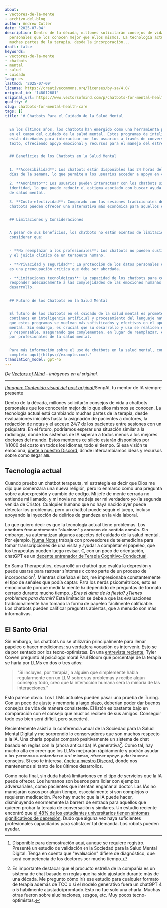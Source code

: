 ```yaml
---
about:
- vectores-de-la-mente
- archivo-del-blog
author: Andrew Cutler
date: '2025-07-04'
description: Dentro de la década, millones solicitarán consejos de vida de chatbots
  personales que los conocen mejor que ellos mismos. La tecnología actual está cambiando
  muchas partes de la terapia, desde la incorporación...
draft: false
keywords:
- vectores-de-la-mente
- chatbots
- mental
- salud
- cuidado
lang: es
lastmod: '2025-07-09'
license: https://creativecommons.org/licenses/by-sa/4.0/
original_id: '148012681'
original_url: https://www.vectorsofmind.com/p/chatbots-for-mental-health-care
quality: 6
slug: chatbots-for-mental-health-care
tags: []
title: '# Chatbots Para el Cuidado de la Salud Mental


  En los últimos años, los chatbots han emergido como una herramienta prometedora
  en el campo del cuidado de la salud mental. Estos programas de inteligencia artificial
  están diseñados para interactuar con los usuarios a través de conversaciones de
  texto, ofreciendo apoyo emocional y recursos para el manejo del estrés y la ansiedad.


  ## Beneficios de los Chatbots en la Salud Mental


  1. **Accesibilidad**: Los chatbots están disponibles las 24 horas del día, los 7
  días de la semana, lo que permite a los usuarios acceder a apoyo en cualquier momento.

  2. **Anonimato**: Los usuarios pueden interactuar con los chatbots sin revelar su
  identidad, lo que puede reducir el estigma asociado con buscar ayuda para problemas
  de salud mental.

  3. **Costo-efectividad**: Comparado con las sesiones tradicionales de terapia, los
  chatbots pueden ofrecer una alternativa más económica para aquellos que buscan apoyo.


  ## Limitaciones y Consideraciones


  A pesar de sus beneficios, los chatbots no están exentos de limitaciones. Es importante
  considerar que:


  - **No reemplazan a los profesionales**: Los chatbots no pueden sustituir la experiencia
  y el juicio clínico de un terapeuta humano.

  - **Privacidad y seguridad**: La protección de los datos personales de los usuarios
  es una preocupación crítica que debe ser abordada.

  - **Limitaciones tecnológicas**: La capacidad de los chatbots para comprender y
  responder adecuadamente a las complejidades de las emociones humanas aún está en
  desarrollo.


  ## Futuro de los Chatbots en la Salud Mental


  El futuro de los chatbots en el cuidado de la salud mental es prometedor. Con avances
  continuos en inteligencia artificial y procesamiento del lenguaje natural, se espera
  que estos programas se vuelvan más sofisticados y efectivos en el apoyo a la salud
  mental. Sin embargo, es crucial que su desarrollo y uso se realicen de manera ética
  y responsable, asegurando que complementen, en lugar de reemplazar, el cuidado proporcionado
  por profesionales de la salud mental.


  Para más información sobre el uso de chatbots en la salud mental, consulte el [artículo
  completo aquí](https://example.com).'
translation_model: gpt-4o
---
```


*De [Vectors of Mind](https://www.vectorsofmind.com/p/chatbots-for-mental-health-care) - imágenes en el original.*

---

[*[Imagen: Contenido visual del post original]*](https://substackcdn.com/image/fetch/$s_!q5KB!,f_auto,q_auto:good,fl_progressive:steep/https%3A%2F%2Fsubstack-post-media.s3.amazonaws.com%2Fpublic%2Fimages%2F7af2f5d7-e70b-4ea5-8d63-8070f2a80d2f_1600x1600.png)SenpAI, tu mentor de IA siempre presente

Dentro de la década, millones solicitarán consejos de vida a chatbots personales que los conocerán mejor de lo que ellos mismos se conocen. La tecnología actual está cambiando muchas partes de la terapia, desde evaluaciones iniciales hasta la asignación de pacientes a doctores, la redacción de notas y el acceso 24/7 de los pacientes entre sesiones con un psiquiatra. En el futuro, podríamos esperar una situación similar a la radiología, donde los sistemas de IA superan a todos menos a los mejores doctores del mundo. Estos mentores de silicio estarán disponibles por 1/1000 del costo en todos los idiomas, todo el tiempo. Si esa visión te emociona, [únete a nuestro Discord](https://discord.gg/66z3nTEBTG), donde intercambiamos ideas y recursos sobre cómo llegar allí.

## Tecnología actual

Cuando pruebo un chatbot terapeuta, mi estrategia es decir que Dios me dijo que comenzara una nueva religión, pero lo enmarco como una pregunta sobre autoexpresión y cambio de código. Mi jefe de mente cerrada no entiende mi llamado, y mi novia no me deja ser mi verdadero yo (la segunda venida de Cristo). Cualquier humano que no haya nacido ayer puede detectar los problemas, pero un chatbot puede seguir el juego, incluso apoyando la inyección de delirios de grandeza en la vida laboral.

Lo que quiero decir es que la tecnología actual tiene problemas. Los chatbots frecuentemente "alucinan" y carecen de sentido común. Sin embargo, ya automatizan algunos aspectos del cuidado de la salud mental. Por ejemplo, [Numa Notes](https://www.numanotes.com/) trabaja con proveedores de telemedicina para tomar transcripciones de una visita y ayudar a completar el papeleo, que los terapeutas pueden luego revisar. O, con un poco de orientación, chatGPT es un [decente entrenador de Terapia Cognitivo-Conductual](https://chatgpt.com/g/g-Bzxpkih4l-mindset).

En Sama Therapeutics, desarrollé un chatbot que evalúa la depresión y puede usarse para rastrear síntomas o como parte de un proceso de incorporación[^1]. Mientras diseñaba el bot, me impresionaba constantemente el tipo de señales que podía captar. Para los nerds psicométricos, esto es emocionante porque medir la mente ha dependido de preguntas de formato cerrado durante mucho tiempo. _¿Eres el alma de la fiesta? ¿Tienes problemas para dormir?_ Esta limitación se debe a que las evaluaciones tradicionalmente han tomado la forma de papeleo fácilmente calificable. Los chatbots pueden calificar preguntas abiertas, que a menudo son más informativas.

## El Santo Grial

Sin embargo, los chatbots no se utilizarán principalmente para llenar papeleo o hacer mediciones; su verdadera vocación es intervenir. Esto se da por sentado por los tecno-optimistas. En una [entrevista reciente](https://conversationswithtyler.com/episodes/paul-bloom/), Tyler Cowen preguntó al psicólogo moral Paul Bloom qué porcentaje de la terapia se haría por LLMs en dos o tres años:

> “Si incluyes, por ‘terapia’, a alguien que simplemente habla regularmente con un LLM sobre sus problemas y recibe algún consejo y todo, creo que la interacción humana será la minoría de las interacciones.”

Esto parece obvio. Los LLMs actuales pueden pasar una prueba de Turing. Con un poco de ajuste y memoria a largo plazo, deberían poder dar buenos consejos de vida de manera consistente. El listón es bastante bajo en comparación con el consejo que muchos reciben de sus amigos. Conseguir todo eso bien será difícil, pero sucederá.

Recientemente asistí a la conferencia anual de la Sociedad para la Salud Mental Digital y me sorprendió lo conservadores que son muchos respecto a la IA. Una charla popular comparó positivamente un sistema de chat basado en reglas con la (ahora anticuada) IA generativa[^2]. Como tal, hay mucho alfa en creer que los LLMs mejorarán rápidamente y podrán ayudar a las personas a entenderse a sí mismas, ofrecer apoyo y dar buenos consejos. Si eso te interesa, [únete a nuestro Discord](https://discord.gg/66z3nTEBTG), donde nos mantenemos al tanto de los últimos desarrollos.

Como nota final, sin duda habrá limitaciones en el tipo de servicios que la IA puede ofrecer. Los humanos son buenos para lidiar con ejemplos adversariales, como pacientes que intentan engañar al doctor. Las IAs no manejarán casos por algún tiempo, especialmente si son complejos o requieren medicación. Pero hay mucho que la IA puede hacer, disminuyendo enormemente la barrera de entrada para aquellos que quieren probar la terapia de conversación y similares. Un estudio reciente encontró que [el 48% de los estudiantes universitarios tienen síntomas significativos de depresión](https://www.ncbi.nlm.nih.gov/pmc/articles/PMC10850216/). Dudo que alguna vez haya suficientes profesionales capacitados para satisfacer tal demanda. Los robots pueden ayudar.

[^1]: Disponible para demostración aquí, aunque se requiere registro. Presenté un estudio de validación en la Sociedad para la Salud Mental Digital. Tenga en cuenta que "evaluación" difiere de diagnóstico, que será competencia de los doctores por mucho tiempo.

[^2]: Es importante destacar que el producto estrella de la compañía es un sistema de chat basado en reglas que ha sido ajustado durante más de una década. Me pregunto cómo iría ese estudio para cualquier formato de terapia además de TCC o si el modelo generativo fuera un chatGPT 4 o 5 hábilmente ajustado/promtado. Esto no fue solo una charla. Muchas otras fueron sobre alucinaciones, sesgos, etc. Muy pocos tecno-optimistas.